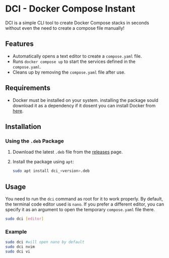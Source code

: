 # DCI - Docker Compose Instant

DCI is a simple CLI tool to create Docker Compose stacks in seconds without even the need to create a compose file manually!

## Features

- Automatically opens a text editor to create a `compose.yaml` file.
- Runs `docker compose up` to start the services defined in the `compose.yaml`.
- Cleans up by removing the `compose.yaml` file after use.

## Requirements

- Docker must be installed on your system.
 installing the package sould download it as a dependency if it dosent
 you can install Docker from [here](https://docs.docker.com/get-docker/).

## Installation

### Using the `.deb` Package

1. Download the latest `.deb` file from the [releases](https://github.com/TheCommandCat/dci/releases) page.

2. Install the package using `apt`:
    ```sh
    sudo apt install dci_<version>.deb
    ```

## Usage

You need to run the `dci` command as root for it to work properly. By default, the terminal code editor used is `nano`. If you prefer a different editor, you can specify it as an argument to open the temporary `compose.yaml` file there.


```sh
sudo dci [editor]
```


### Example
```sh
sudo dci #will open nano by default
sudo dci nvim
sudo dci vi
```